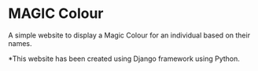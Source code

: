 # MAGIC Colour
A simple website to display a Magic Colour for an individual based on their names.

*This website has been created using  Django framework using Python.


